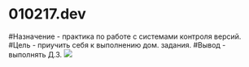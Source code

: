 # 010217.dev
#Назначение - практика по работе с системами контроля версий.
#Цель - приучить себя к выполнению дом. задания.
#Вывод - выполнять Д.З.
<img src="http://piccy.info/view3/10797460/bbfbdde078c1672232e467c91a5a3e89/][IMG]http://i.piccy.info/i9/0e958876894e9bcf44f8f6ade6a49d1d/1485956597/15709/1114444/1_500.jpg[/IMG][/URL][URL=http://i.piccy.info/a3c/2017-02-01-13-43/i9-10797460/500x281-r][IMG]http://i.piccy.info/a3/2017-02-01-13-43/i9-10797460/500x281-r/i.gif"/>

